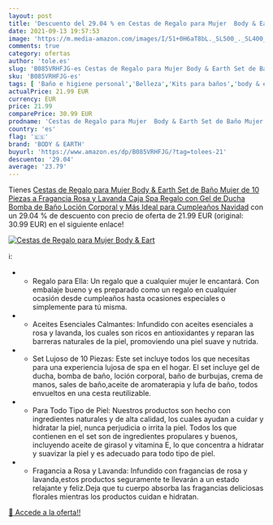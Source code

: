 ```yaml
---
layout: post
title: 'Descuento del 29.04 % en Cestas de Regalo para Mujer  Body & Eart'
date: 2021-09-13 19:57:53
image: 'https://m.media-amazon.com/images/I/51+0H6aT8bL._SL500_._SL400_.jpg'
comments: true
category: ofertas
author: 'tole.es'
slug: 'B085VRHFJG-es Cestas de Regalo para Mujer Body & Earth Set de Baño Mujer...'
sku: 'B085VRHFJG-es'
tags: [ 'Baño e higiene personal','Belleza','Kits para baños','body & earth','navidad', ]
actualPrice: 21.99 EUR
currency: EUR
price: 21.99
comparePrice: 30.99 EUR
prodname: 'Cestas de Regalo para Mujer  Body & Earth Set de Baño Mujer de 10 Piezas a Fragancia Rosa y Lavanda Caja Spa Regalo con Gel de Ducha  Bomba de Baño  Loción Corporal y Más Ideal para Cumpleaños Navidad'
country: 'es'
flag: '🇪🇸'
brand: 'BODY & EARTH'
buyurl: 'https://www.amazon.es/dp/B085VRHFJG/?tag=tolees-21'
descuento: '29.04'
average: '23.79'
---
```


Tienes [Cestas de Regalo para Mujer  Body & Earth Set de Baño Mujer de 10 Piezas a Fragancia Rosa y Lavanda Caja Spa Regalo con Gel de Ducha  Bomba de Baño  Loción Corporal y Más Ideal para Cumpleaños Navidad](https://www.amazon.es/dp/B085VRHFJG/?tag=tolees-21) con un 29.04 % de descuento con precio de oferta de 21.99 EUR (original: 30.99 EUR) en el siguiente enlace!

[![Cestas de Regalo para Mujer  Body & Eart](https://m.media-amazon.com/images/I/51+0H6aT8bL._SL500_._SL400_.jpg)](https://www.amazon.es/dp/B085VRHFJG/?tag=tolees-21)

ℹ️:

- * Regalo para Ella: Un regalo que a cualquier mujer le encantará. Con embalaje bueno y es preparado como un regalo en cualquier ocasión desde cumpleaños hasta ocasiones especiales o simplemente para tú misma.
- * Aceites Esenciales Calmantes: Infundido con aceites esenciales a rosa y lavanda, los cuales son ricos en antioxidantes y reparan las barreras naturales de la piel, promoviendo una piel suave y nutrida.
- * Set Lujoso de 10 Piezas: Este set incluye todos los que necesitas para una experiencia lujosa de spa en el hogar. El set incluye gel de ducha, bomba de baño, loción corporal, baño de burbujas, crema de manos, sales de baño,aceite de aromaterapia y lufa de baño, todos envueltos en una cesta reutilizable.
- * Para Todo Tipo de Piel: Nuestros productos son hecho con ingredientes naturales y de alta calidad, los cuales ayudan a cuidar y hidratar la piel, nunca perjudicia o irrita la piel. Todos los que contienen en el set son de ingredientes propulares y buenos, incluyendo aceite de girasol y vitamina E, lo que concentra a hidratar y suavizar la piel y es adecuado para todo tipo de piel.
- * Fragancia a Rosa y Lavanda: Infundido con fragancias de rosa y lavanda,estos productos seguramente te llevarán a un estado relajante y feliz.Deja que tu cuerpo absorba las fragancias deliciosas florales mientras los productos cuidan e hidratan.

[🛒 Accede a la oferta!!](https://www.amazon.es/dp/B085VRHFJG/?tag=tolees-21)
